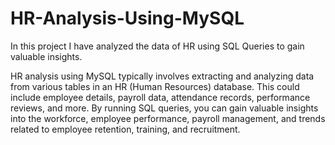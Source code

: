# HR-Analysis-Using-MySQL
In this project I have analyzed the data of HR using SQL Queries to gain valuable insights.



HR analysis using MySQL typically involves extracting and analyzing data from various tables in an HR (Human Resources) database. This could include employee details, payroll data, attendance records, performance reviews, and more. By running SQL queries, you can gain valuable insights into the workforce, employee performance, payroll management, and trends related to employee retention, training, and recruitment.


